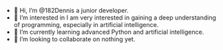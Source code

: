 - 👋 Hi, I’m @182Dennis a junior developer.
- 👀 I’m interested in I am very interested in gaining a deep understanding of programming, especially in artificial intelligence.
- 🌱 I’m currently learning advanced Python and artificial intelligence.
- 💞️ I’m looking to collaborate on nothing yet.
